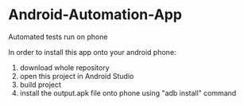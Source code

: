 # Android-Automation-App
Automated tests run on phone

In order to install this app onto your android phone:
  1) download whole repository
  2) open this project in Android Studio
  3) build project 
  4) install the output.apk file onto phone using "adb install" command
